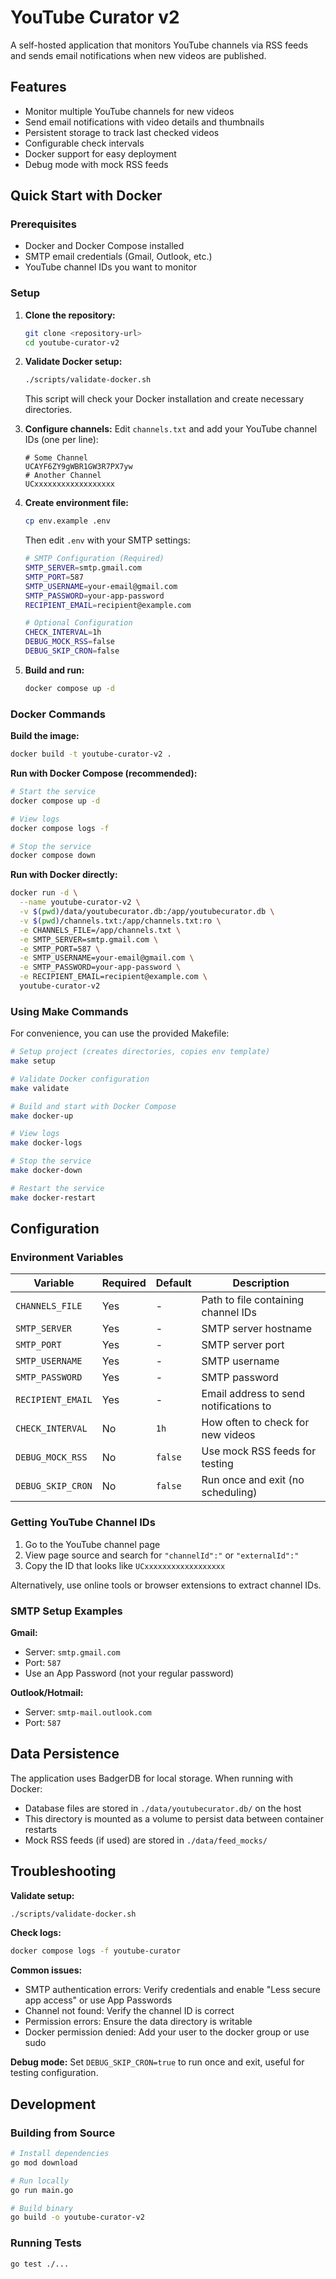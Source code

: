 # YouTube Curator v2

A self-hosted application that monitors YouTube channels via RSS feeds and sends email notifications when new videos are published.

## Features

- Monitor multiple YouTube channels for new videos
- Send email notifications with video details and thumbnails
- Persistent storage to track last checked videos
- Configurable check intervals
- Docker support for easy deployment
- Debug mode with mock RSS feeds

## Quick Start with Docker

### Prerequisites

- Docker and Docker Compose installed
- SMTP email credentials (Gmail, Outlook, etc.)
- YouTube channel IDs you want to monitor

### Setup

1. **Clone the repository:**
   ```bash
   git clone <repository-url>
   cd youtube-curator-v2
   ```

2. **Validate Docker setup:**
   ```bash
   ./scripts/validate-docker.sh
   ```
   This script will check your Docker installation and create necessary directories.

3. **Configure channels:**
   Edit `channels.txt` and add your YouTube channel IDs (one per line):
   ```
   # Some Channel
   UCAYF6ZY9gWBR1GW3R7PX7yw
   # Another Channel
   UCxxxxxxxxxxxxxxxxxx
   ```

4. **Create environment file:**
   ```bash
   cp env.example .env
   ```
   Then edit `.env` with your SMTP settings:
   ```bash
   # SMTP Configuration (Required)
   SMTP_SERVER=smtp.gmail.com
   SMTP_PORT=587
   SMTP_USERNAME=your-email@gmail.com
   SMTP_PASSWORD=your-app-password
   RECIPIENT_EMAIL=recipient@example.com
   
   # Optional Configuration
   CHECK_INTERVAL=1h
   DEBUG_MOCK_RSS=false
   DEBUG_SKIP_CRON=false
   ```

5. **Build and run:**
   ```bash
   docker compose up -d
   ```

### Docker Commands

**Build the image:**
```bash
docker build -t youtube-curator-v2 .
```

**Run with Docker Compose (recommended):**
```bash
# Start the service
docker compose up -d

# View logs
docker compose logs -f

# Stop the service
docker compose down
```

**Run with Docker directly:**
```bash
docker run -d \
  --name youtube-curator-v2 \
  -v $(pwd)/data/youtubecurator.db:/app/youtubecurator.db \
  -v $(pwd)/channels.txt:/app/channels.txt:ro \
  -e CHANNELS_FILE=/app/channels.txt \
  -e SMTP_SERVER=smtp.gmail.com \
  -e SMTP_PORT=587 \
  -e SMTP_USERNAME=your-email@gmail.com \
  -e SMTP_PASSWORD=your-app-password \
  -e RECIPIENT_EMAIL=recipient@example.com \
  youtube-curator-v2
```

### Using Make Commands

For convenience, you can use the provided Makefile:

```bash
# Setup project (creates directories, copies env template)
make setup

# Validate Docker configuration
make validate

# Build and start with Docker Compose
make docker-up

# View logs
make docker-logs

# Stop the service
make docker-down

# Restart the service
make docker-restart
```

## Configuration

### Environment Variables

| Variable | Required | Default | Description |
|----------|----------|---------|-------------|
| `CHANNELS_FILE` | Yes | - | Path to file containing channel IDs |
| `SMTP_SERVER` | Yes | - | SMTP server hostname |
| `SMTP_PORT` | Yes | - | SMTP server port |
| `SMTP_USERNAME` | Yes | - | SMTP username |
| `SMTP_PASSWORD` | Yes | - | SMTP password |
| `RECIPIENT_EMAIL` | Yes | - | Email address to send notifications to |
| `CHECK_INTERVAL` | No | `1h` | How often to check for new videos |
| `DEBUG_MOCK_RSS` | No | `false` | Use mock RSS feeds for testing |
| `DEBUG_SKIP_CRON` | No | `false` | Run once and exit (no scheduling) |

### Getting YouTube Channel IDs

1. Go to the YouTube channel page
2. View page source and search for `"channelId":"` or `"externalId":"`
3. Copy the ID that looks like `UCxxxxxxxxxxxxxxxxxx`

Alternatively, use online tools or browser extensions to extract channel IDs.

### SMTP Setup Examples

**Gmail:**
- Server: `smtp.gmail.com`
- Port: `587`
- Use an App Password (not your regular password)

**Outlook/Hotmail:**
- Server: `smtp-mail.outlook.com`
- Port: `587`

## Data Persistence

The application uses BadgerDB for local storage. When running with Docker:

- Database files are stored in `./data/youtubecurator.db/` on the host
- This directory is mounted as a volume to persist data between container restarts
- Mock RSS feeds (if used) are stored in `./data/feed_mocks/`

## Troubleshooting

**Validate setup:**
```bash
./scripts/validate-docker.sh
```

**Check logs:**
```bash
docker compose logs -f youtube-curator
```

**Common issues:**
- SMTP authentication errors: Verify credentials and enable "Less secure app access" or use App Passwords
- Channel not found: Verify the channel ID is correct
- Permission errors: Ensure the data directory is writable
- Docker permission denied: Add your user to the docker group or use sudo

**Debug mode:**
Set `DEBUG_SKIP_CRON=true` to run once and exit, useful for testing configuration.

## Development

### Building from Source

```bash
# Install dependencies
go mod download

# Run locally
go run main.go

# Build binary
go build -o youtube-curator-v2
```

### Running Tests

```bash
go test ./...
```